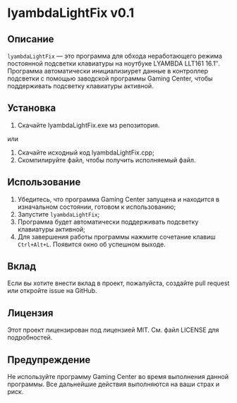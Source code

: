 ﻿# lyambdaLightFix v0.1

## Описание
`lyambdaLightFix` — это программа для обхода неработающего режима постоянной подсветки клавиатуры на ноутбуке LYAMBDA LLT161 16.1″. Программа автоматически инициализиурет данные в контроллер подсветки с помощью заводской программы Gaming Center, чтобы поддерживать подсветку клавиатуры активной.

## Установка
1. Скачайте lyambdaLightFix.exe мз репозитория.
   
или

1. Скачайте исходный код lyambdaLightFix.cpp;
2. Скомпилируйте файл, чтобы получить исполняемый файл.

## Использование
1. Убедитесь, что программа Gaming Center запущена и находится в изначальном состоянии, готовом к использованию;
2. Запустите `lyambdaLightFix`;
3. Программа будет автоматически поддерживать подсветку клавиатуры активной;
4. Для завершения работы программы нажмите сочетание клавиш `Ctrl+Alt+L`. Появится окно об успешном выходе.

## Вклад
Если вы хотите внести вклад в проект, пожалуйста, создайте pull request или откройте issue на GitHub.

## Лицензия
Этот проект лицензирован под лицензией MIT. См. файл LICENSE для подробностей.

## Предупреждение
Не используйте программу Gaming Center во время выполнения данной программы. Все дальнейшие действия выполняются на ваши страх и риск.
